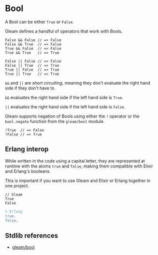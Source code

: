 # Bool

A Bool can be either `True` or `False`.

Gleam defines a handful of operators that work with Bools.

```gleam
False && False // => False
False && True  // => False
True && False  // => False
True && True   // => True

False || False // => False
False || True  // => True
True || False  // => True
True || True   // => True
```

`&&` and `||` are _short circuiting_, meaning they don't evaluate the right
hand side if they don't have to.

`&&` evaluates the right hand side if the left hand side is `True`.

`||` evaluates the right hand side if the left hand side is `False`.

Gleam supports negation of Bools using either the `!` operator or the
`bool.negate` function from the `gleam/bool` module.

```gleam
!True  // => False
!False // => True
```

## Erlang interop

While written in the code using a capital letter, they are represented at
runtime with the atoms `true` and `false`, making them compatible with Elixir
and Erlang's booleans.

This is important if you want to use Gleam and Elixir or Erlang together in
one project.

```gleam
// Gleam
True
False
```

```erlang
% Erlang
true.
false.
```

## Stdlib references

- [gleam/bool](https://hexdocs.pm/gleam_stdlib/gleam/bool.html)
